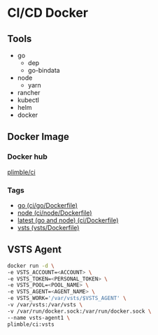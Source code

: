 # CI/CD Docker

## Tools
- go
  - dep
  - go-bindata
- node
  - yarn
- rancher
- kubectl
- helm
- docker

## Docker Image

### Docker hub
[plimble/ci](https://hub.docker.com/r/plimble/ci/)

### Tags

- [go (ci/go/Dockerfile)](https://github.com/plimble/ci-docker/blob/master/ci/go/Dockerfile)
- [node (ci/node/Dockerfile)](https://github.com/plimble/ci-docker/blob/master/ci/node/Dockerfile)
- [latest (go and node) (ci/Dockerfile)](https://github.com/plimble/ci-docker/blob/master/ci/Dockerfile)
- [vsts (vsts/Dockerfile)](https://github.com/plimble/ci-docker/blob/master/vsts/Dockerfile)

## VSTS Agent

```sh
docker run -d \
-e VSTS_ACCOUNT=<ACCOUNT> \
-e VSTS_TOKEN=<PERSONAL_TOKEN> \
-e VSTS_POOL=<POOL_NAME> \
-e VSTS_AGENT=<AGENT_NAME> \
-e VSTS_WORK='/var/vsts/$VSTS_AGENT' \
-v /var/vsts:/var/vsts \
-v /var/run/docker.sock:/var/run/docker.sock \
--name vsts-agent1 \
plimble/ci:vsts
```
